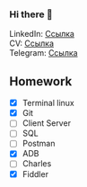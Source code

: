 ### Hi there 👋

LinkedIn: [Ссылка](https://www.linkedin.com/in/sanyads/)  
CV: [Ссылка](https://www.github.com/SanyaDS/SanyaDS/blob/main/QA%20CV%20Resume.pdf/)  
Telegram: [Ссылка](https://www.t.me/ds2k10/)

## Homework

- [x] Terminal linux
- [x] Git
- [ ] Client Server
- [ ] SQL
- [ ] Postman
- [x] ADB
- [ ] Charles
- [x] Fiddler
